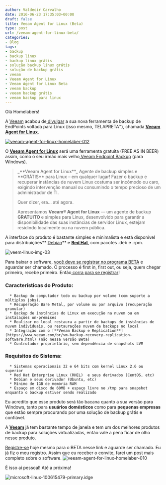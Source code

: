 ```yaml
---
author: Valdecir Carvalho
date: 2016-06-23 17:35:03+00:00
draft: false
title: Veeam Agent for Linux (Beta)
type: post
url: /veeam-agent-for-linux-beta/
categories:
- Blog
tags:
- backup
- backup linux
- backup linux grátis
- solução backup linux grátis
- solução de backup grátis
- veeam
- Veeam Agent for Linux
- Veeam Agent for Linux Beta
- veeam backup
- veeam backup grátis
- veeam backup para linux
---
```


Olá Homelabers!

A [Veeam](https://go.veeam.com/) acabou de[ divulgar](https://www.veeam.com/blog/announcing-linux-server-backup.html) a sua nova ferramenta de backup de EndPoints voltada para Linux (isso mesmo, TELAPRETA™), chamada [**Veeam Agent for Linux**](https://go.veeam.com/linux).

[![veeam-agent-for-linux-homelaber-012](/imagens/2016/06/veeam-agent-for-linux-homelaber-012.png)
](https://go.veeam.com/linux-latam-br)

O **[Veeam Agent for Linux](https://go.veeam.com/linux)** será uma ferramenta gratuita (FREE AS IN BEER) assim, como o seu irmão mais velho[ Veeam Endpoint Backup](http://homelaber.com.br/video-veeam-endpoint-backup-free-instalacao-backup-restore-e-desastre-recovery/) (para Windows).



<blockquote>_**Veeam Agent for Linux**_
Agente de backup simples e **GRÁTIS** para Linux – em qualquer lugar!
Fazer o backup e recuperar instâncias de nuvem Linux costuma ser incômodo ou caro, exigindo intervenção manual ou consumindo o tempo precioso de um administrador de TI.

Quer dizer, era... até agora.

Apresentamos **Veeam® Agent for Linux** — um agente de backup **GRATUITO** e simples para Linux, desenvolvido para garantir a disponibilidade das suas instâncias de servidor Linux, estejam residindo localmente ou na nuvem pública.</blockquote>



<!-- more -->
A interface do produto é bastante simples e minimalista e está disponível para distribuições** [Debian](http://homelaber.com.br/como-instalar-e-configurar-o-linux-ubuntu-server/)** e **[Red Hat](http://homelaber.com.br/red-hat-lanca-versao-de-desenvolvedor-do-rhel-gratis/)**, com pacotes .deb e .rpm.

![veem-linux-img-03](/imagens/2016/06/veem-linux-img-03.png)


Para baixar o software, [você deve se registrar no programa BETA](https://go.veeam.com/linux) e aguardar ser chamado. O processo é first in, first out, ou seja, quem chegar primeiro, recebe primeiro. Então[ corra para se registrar](https://go.veeam.com/linux)!



### **Características do Produto:**






      * Backup do computador todo ou backup por volume (com suporte a múltiplos jobs).
      * Recuperação Bare Metal, por volume ou por arquivo (recuperação granular)
      * Backup de instâncias do Linux em execução na nuvem ou em instalações on-premises
      * Realizar no local restaura a partir de backups de instâncias de nuvem individuais, ou restaurações nuvem de backups no local
      * Integração com o [**Veeam Backup e Replication**](https://www.veeam.com/br/vm-backup-recovery-replication-software.html) (não nessa versão Beta)
      * Controlador proprietário, sem dependência de snapshots LVM




### **Requisitos do Sistema:**






      * Sistemas operacionais 32 e 64 bits com kernel Linux 2.6 ou superior
      * Red Hat Enterprise Linux (RHEL)  e seus derivados (CentOS, etc)
      * Debian e seus derivador (Ubuntu, etc)
      * Mínimo de 1GB de memória RAM
      * Espaço em disco de 60MB + espaço livre no /tmp para snapshot enquanto o backup estiver sendo realizado


Eu acredito que esse produto será tão bacana quanto a sua versão para Windows, tanto para **usuários domésticos** como para **pequenas empresas** que estão sempre procurando por uma solução de backup grátis e confiável.

A [**Veeam**](https://www.veeam.com/br/) já tem bastante tempo de janela e tem um dos melhores produtos de backup para soluções virtualizadas, então vale a pena ficar de olho nesse produto.

[Registre-se](https://go.veeam.com/linux) hoje mesmo para o BETA nesse link e aguarde ser chamado. Eu já fiz o meu registro. Assim que eu receber o convite, farei um post mais completo sobre o software.
![veeam-agent-for-linux-homelaber-010](/imagens/2016/06/veeam-agent-for-linux-homelaber-010.png)


É isso ai pessoal! Até a próxima!



![microsoft-linux-100615479-primary.idge](/imagens/2016/06/microsoft-linux-100615479-primary.idge_-300x200.jpg)

